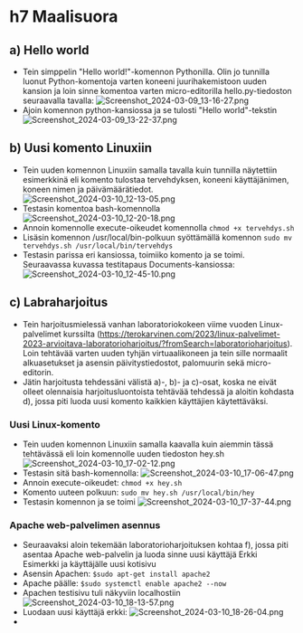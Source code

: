 # h7 Maalisuora

## a) Hello world
- Tein simppelin "Hello world!"-komennon Pythonilla. Olin jo tunnilla luonut Python-komentoja varten koneeni juurihakemistoon uuden kansion ja loin sinne komentoa varten micro-editorilla hello.py-tiedoston seuraavalla tavalla:
![Screenshot_2024-03-09_13-16-27.png](https://github.com/JukkaLak/linuxpalvelimet-k24/blob/main/Screenshot_2024-03-09_13-16-27.png)
- Ajoin komennon python-kansiossa ja se tulosti "Hello world"-tekstin
![Screenshot_2024-03-09_13-22-37.png](https://github.com/JukkaLak/linuxpalvelimet-k24/blob/main/Screenshot_2024-03-09_13-22-37.png)

## b) Uusi komento Linuxiin
- Tein uuden komennon Linuxiin samalla tavalla kuin tunnilla näytettiin esimerkkinä eli komento tulostaa tervehdyksen, koneeni käyttäjänimen, koneen nimen ja päivämäärätiedot.
![Screenshot_2024-03-10_12-13-05.png](https://github.com/JukkaLak/linuxpalvelimet-k24/blob/main/Screenshot_2024-03-10_12-13-05.png)
- Testasin komentoa bash-komennolla
![Screenshot_2024-03-10_12-20-18.png](https://github.com/JukkaLak/linuxpalvelimet-k24/blob/main/Screenshot_2024-03-10_12-20-18.png)
- Annoin komennolle execute-oikeudet komennolla    ```chmod +x tervehdys.sh```
- Lisäsin komennon /usr/local/bin-polkuun syöttämällä komennon
    ```sudo mv tervehdys.sh /usr/local/bin/tervehdys```
- Testasin parissa eri kansiossa, toimiiko komento ja se toimi. Seuraavassa kuvassa testitapaus Documents-kansiossa:
![Screenshot_2024-03-10_12-45-10.png](https://github.com/JukkaLak/linuxpalvelimet-k24/blob/main/Screenshot_2024-03-10_12-45-10.png)

## c) Labraharjoitus
- Tein harjoitusmielessä vanhan laboratoriokokeen viime vuoden Linux-palvelimet kurssilta (https://terokarvinen.com/2023/linux-palvelimet-2023-arvioitava-laboratorioharjoitus/?fromSearch=laboratorioharjoitus). Loin tehtävää varten uuden tyhjän virtuaalikoneen ja tein sille normaalit alkuasetukset ja asensin päivitystiedostot, palomuurin sekä micro-editorin.
- Jätin harjoitusta tehdessäni välistä a)-, b)- ja c)-osat, koska ne eivät olleet olennaisia harjoitusluontoista tehtävää tehdessä ja aloitin kohdasta d), jossa piti luoda uusi komento kaikkien käyttäjien käytettäväksi.
### Uusi Linux-komento
- Tein uuden komennon Linuxiin samalla kaavalla kuin aiemmin tässä tehtävässä eli loin komennolle uuden tiedoston hey.sh
![Screenshot_2024-03-10_17-02-12.png](https://github.com/JukkaLak/linuxpalvelimet-k24/blob/main/Screenshot_2024-03-10_17-02-12.png)
- Testasin sitä bash-komennolla:
![Screenshot_2024-03-10_17-06-47.png](https://github.com/JukkaLak/linuxpalvelimet-k24/blob/main/Screenshot_2024-03-10_17-06-47.png)
- Annoin execute-oikeudet:    ```chmod +x hey.sh```
- Komento uuteen polkuun:    ```sudo mv hey.sh /usr/local/bin/hey```
- Testasin komennon ja se toimi
![Screenshot_2024-03-10_17-37-44.png](https://github.com/JukkaLak/linuxpalvelimet-k24/blob/main/Screenshot_2024-03-10_17-37-44.png)
### Apache web-palvelimen asennus
- Seuraavaksi aloin tekemään laboratorioharjoituksen kohtaa f), jossa piti asentaa Apache web-palvelin ja luoda sinne uusi käyttäjä Erkki Esimerkki ja käyttäjälle uusi kotisivu
- Asensin Apachen:    ```$sudo apt-get install apache2```
- Apache päälle:    ```$sudo systemctl enable apache2 --now```
- Apachen testisivu tuli näkyviin localhostiin
![Screenshot_2024-03-10_18-13-57.png](https://github.com/JukkaLak/linuxpalvelimet-k24/blob/main/Screenshot_2024-03-10_18-13-57.png)
- Luodaan uusi käyttäjä erkki:
![Screenshot_2024-03-10_18-26-04.png](https://github.com/JukkaLak/linuxpalvelimet-k24/blob/main/Screenshot_2024-03-10_18-26-04.png)
- 





